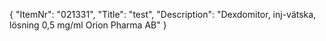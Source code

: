 {
  "ItemNr": "021331",
  "Title": "test",
  "Description": "Dexdomitor, inj-vätska, lösning 0,5 mg/ml Orion Pharma AB"
}